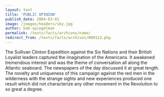 ```yaml
---
layout: text
title: 'PUBLIC OPINION'
publish_date: 2004-03-01
image: /images/headers/sky.jpg
author: bob-spiegelman
permalink: /texts/facts/archives/name/
redirect_from: /texts/facts/archives/000123.php
---
```

The Sullivan Clinton Expedition against the Six Nations and their British Loyalist leaders captured the imagination of the Americans. It awakened tremendous interest and was the theme of conversation all along the Atlantic seaboard. The newspapers of the day discussed it at great length. The novelty and uniqueness of this campaign against the red men in the wilderness with the strange sights and new experiences produced one result which did not characterize any other movement in the Revolution to so great a degree.
